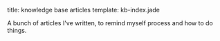 title: knowledge base articles
template: kb-index.jade

A bunch of articles I've written, to remind myself process and how to do things.